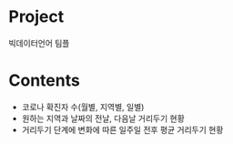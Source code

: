 # Project
빅데이터언어 팀플

# Contents
- 코로나 확진자 수(월별, 지역별, 일별)
- 원하는 지역과 날짜의 전날, 다음날 거리두기 현황
- 거리두기 단계에 변화에 따른 일주일 전후 평균 거리두기 현황
